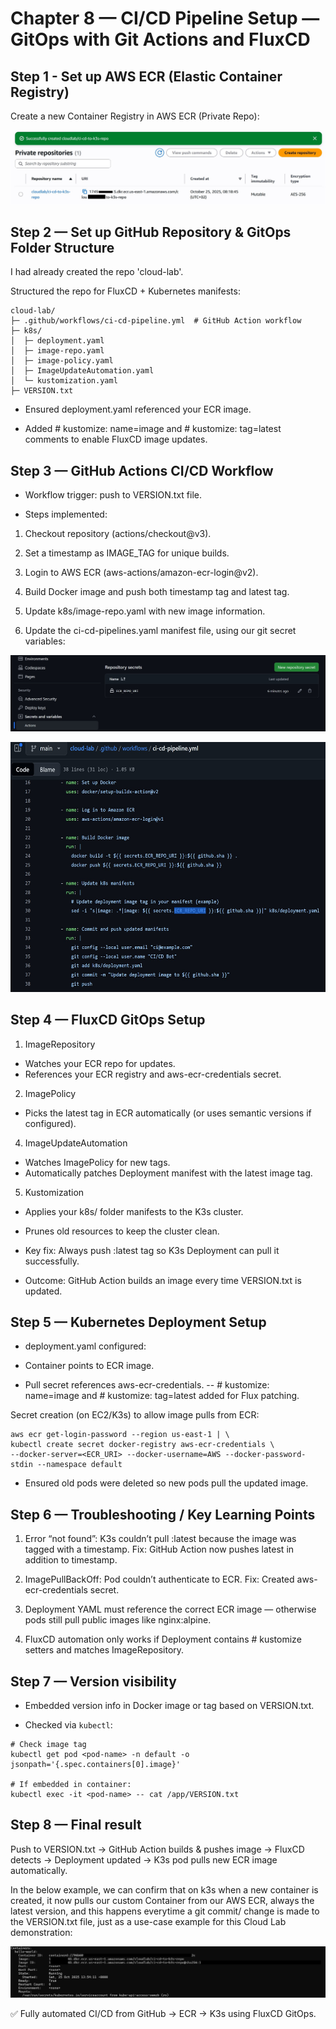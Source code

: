 # Chapter 8 — CI/CD Pipeline Setup — GitOps with Git Actions and FluxCD

## Step 1 - Set up AWS ECR (Elastic Container Registry)

Create a new Container Registry in AWS ECR (Private Repo):

![ECR Set up in AWS](/images/12.jpg)


## Step 2 — Set up GitHub Repository & GitOps Folder Structure

I had already created the repo 'cloud-lab'.

Structured the repo for FluxCD + Kubernetes manifests:

```
cloud-lab/
├─ .github/workflows/ci-cd-pipeline.yml  # GitHub Action workflow
├─ k8s/
│  ├─ deployment.yaml
│  ├─ image-repo.yaml
│  ├─ image-policy.yaml
│  ├─ ImageUpdateAutomation.yaml
│  └─ kustomization.yaml
├─ VERSION.txt
```

- Ensured deployment.yaml referenced your ECR image.

- Added # kustomize: name=image and # kustomize: tag=latest comments to enable FluxCD image updates.

## Step 3 — GitHub Actions CI/CD Workflow

- Workflow trigger: push to VERSION.txt file.

- Steps implemented:

1.  Checkout repository (actions/checkout@v3).

2.  Set a timestamp as IMAGE_TAG for unique builds.

3.  Login to AWS ECR (aws-actions/amazon-ecr-login@v2).

4.  Build Docker image and push both timestamp tag and latest tag.

5.  Update k8s/image-repo.yaml with new image information.

6.  Update the ci-cd-pipelines.yaml manifest file, using our git secret variables:
   
![ECR variable name](/images/13-1.jpg)

<img src="/images/13-2.jpg" alt="ECR variable name in manifest file" width="600" height="400">

## Step 4 — FluxCD GitOps Setup

1.  ImageRepository

- Watches your ECR repo for updates.
- References your ECR registry and aws-ecr-credentials secret.

2. ImagePolicy

- Picks the latest tag in ECR automatically (or uses semantic versions if configured).

4.  ImageUpdateAutomation

- Watches ImagePolicy for new tags.
- Automatically patches Deployment manifest with the latest image tag.
  
5.  Kustomization

- Applies your k8s/ folder manifests to the K3s cluster.
- Prunes old resources to keep the cluster clean.

- Key fix: Always push :latest tag so K3s Deployment can pull it successfully.

- Outcome: GitHub Action builds an image every time VERSION.txt is updated.

## Step 5 — Kubernetes Deployment Setup

- deployment.yaml configured:
- Container points to ECR image.

- Pull secret references aws-ecr-credentials.
-- # kustomize: name=image and # kustomize: tag=latest added for Flux patching.

Secret creation (on EC2/K3s) to allow image pulls from ECR:

```
aws ecr get-login-password --region us-east-1 | \
kubectl create secret docker-registry aws-ecr-credentials \
--docker-server=<ECR_URI> --docker-username=AWS --docker-password-stdin --namespace default
```
- Ensured old pods were deleted so new pods pull the updated image.

## Step 6 — Troubleshooting / Key Learning Points

1.  Error “not found”: K3s couldn’t pull :latest because the image was tagged with a timestamp. Fix: GitHub Action now pushes latest in addition to timestamp.

2.  ImagePullBackOff: Pod couldn’t authenticate to ECR. Fix: Created aws-ecr-credentials secret.

3.  Deployment YAML must reference the correct ECR image — otherwise pods still pull public images like nginx:alpine.

4.  FluxCD automation only works if Deployment contains # kustomize setters and matches ImageRepository.

## Step 7 — Version visibility

- Embedded version info in Docker image or tag based on VERSION.txt.

- Checked via `kubectl`:
```
# Check image tag
kubectl get pod <pod-name> -n default -o jsonpath='{.spec.containers[0].image}'

# If embedded in container:
kubectl exec -it <pod-name> -- cat /app/VERSION.txt
```

## Step 8 — Final result

Push to VERSION.txt → GitHub Action builds & pushes image → FluxCD detects → Deployment updated → K3s pod pulls new ECR image automatically.

In the below example, we can confirm that on k3s when a new container is created, it now pulls our custom Container from our AWS ECR, always the latest version, and this happens everytime a git commit/ change is made to the VERSION.txt file, just as a use-case example for this Cloud Lab demonstration:

![ECR custom image created in k3s](/images/14.jpg)

✅ Fully automated CI/CD from GitHub → ECR → K3s using FluxCD GitOps.
